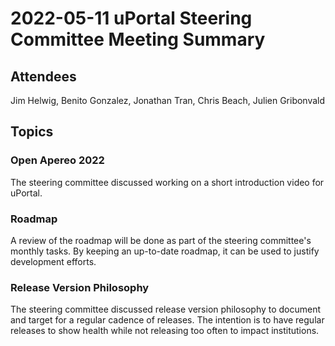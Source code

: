 # 2022-05-11 uPortal Steering Committee Meeting Summary

## Attendees

Jim Helwig, Benito Gonzalez, Jonathan Tran, Chris Beach, Julien Gribonvald

## Topics

### Open Apereo 2022

The steering committee discussed working on a short introduction video for uPortal.

### Roadmap

A review of the roadmap will be done as part of the steering committee's monthly tasks. By keeping an up-to-date roadmap, it can be used to justify development efforts.

### Release Version Philosophy

The steering committee discussed release version philosophy to document and target for a regular cadence of releases. The intention is to have regular releases to show health while not releasing too often to impact institutions.
